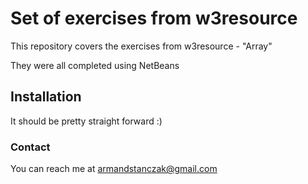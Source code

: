# Set of exercises from w3resource

This repository covers the exercises from w3resource - "Array"

They were all completed using NetBeans

## Installation

It should be pretty straight forward :)

### Contact

You can reach me at armandstanczak@gmail.com
